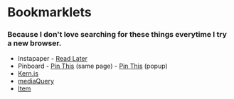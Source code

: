 # Bookmarklets
### Because I don't love searching for these things everytime I try a new browser.

- Instapaper - <a href="javascript:function iprl5(){var d=document,z=d.createElement('scr'+'ipt'),b=d.body,l=d.location;try{if(!b)throw(0);d.title='(Saving...) '+d.title;z.setAttribute('src',l.protocol+'//www.instapaper.com/j/QwJwyv9gaM8W?u='+encodeURIComponent(l.href)+'&t='+(new Date().getTime()));b.appendChild(z);}catch(e){alert('Please wait until the page has loaded.');}}iprl5();void(0)" title="Read Later">Read Later</a>
- Pinboard - <a class="bookmarklet" href="javascript:if(document.getSelection){s=document.getSelection();}else{s='';};document.location='https://pinboard.in/add?next=same&url='+encodeURIComponent(location.href)+'&description='+encodeURIComponent(s)+'&title='+encodeURIComponent(document.title)">Pin This</a> (same page) - <a class="bookmarklet" href="javascript:q=location.href;if(document.getSelection){d=document.getSelection();}else{d='';};p=document.title;void(open('https://pinboard.in/add?url='+encodeURIComponent(q)+'&description='+encodeURIComponent(d)+'&title='+encodeURIComponent(p),'Pinboard','toolbar=no,width=700,height=350'));">Pin This</a> (popup)
- <a href="javascript:(function(){document.body.appendChild(document.createElement('script')).src='http://bstro.github.com/kern.js/kern.js';})();">Kern.js</a>
- <a class="bookmarklet" href="javascript:%20(function%20()%20{var%20jsCode%20=%20document.createElement(%27script%27);jsCode.setAttribute(%27src%27,%20%27http://sparkbox.github.com/mediaQueryBookmarklet/bookmarklet-js/mediaQueryBookmarklet.js%27);document.body.appendChild(jsCode);}());" id="mediaQueryBookmarklet">mediaQuery</a>
- [Item](http://smallersoftware.net)
